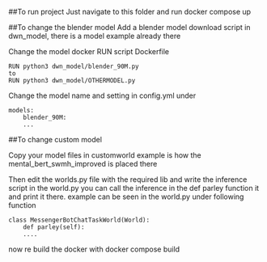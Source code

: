 ##To run project
Just navigate to this folder and run docker compose up

##To change the blender model
Add a blender model download script in dwn_model, there is a model example already there

Change the model docker RUN script Dockerfile

```
RUN python3 dwn_model/blender_90M.py
to
RUN python3 dwn_model/OTHERMODEL.py
```

Change the model name and setting in config.yml under

```
models:
    blender_90M:
    ...
```

##To change custom model

Copy your model files in customworld
example is how the mental_bert_swmh_improved is placed there

Then edit the worlds.py file with the required lib and write the inference script in the world.py
you can call the inference in the def parley function it and print it there. example can be seen in the world.py under following function
```
class MessengerBotChatTaskWorld(World):
    def parley(self):
    ....
```
now re build the docker with docker compose build